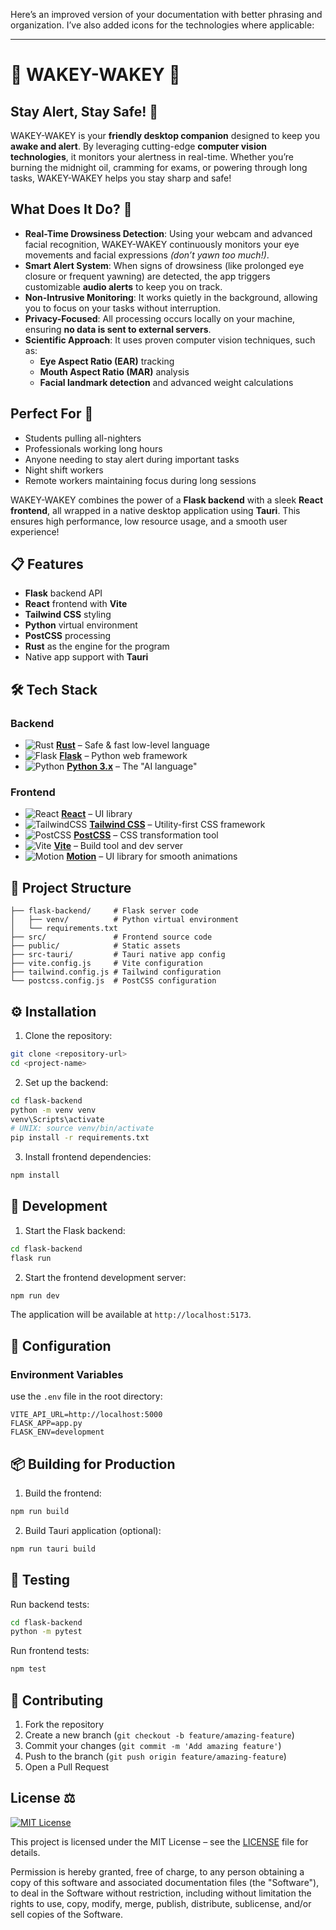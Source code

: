 Here’s an improved version of your documentation with better phrasing and organization. I’ve also added icons for the technologies where applicable:

---

# 🚨 **WAKEY-WAKEY** 🚨

## **Stay Alert, Stay Safe!** 👀

WAKEY-WAKEY is your **friendly desktop companion** designed to keep you **awake and alert**. By leveraging cutting-edge **computer vision technologies**, it monitors your alertness in real-time. Whether you’re burning the midnight oil, cramming for exams, or powering through long tasks, WAKEY-WAKEY helps you stay sharp and safe!

## **What Does It Do?** 🤔

- **Real-Time Drowsiness Detection**: Using your webcam and advanced facial recognition, WAKEY-WAKEY continuously monitors your eye movements and facial expressions *(don’t yawn too much!)*.
- **Smart Alert System**: When signs of drowsiness (like prolonged eye closure or frequent yawning) are detected, the app triggers customizable **audio alerts** to keep you on track.
- **Non-Intrusive Monitoring**: It works quietly in the background, allowing you to focus on your tasks without interruption.
- **Privacy-Focused**: All processing occurs locally on your machine, ensuring **no data is sent to external servers**.
- **Scientific Approach**: It uses proven computer vision techniques, such as:
  - **Eye Aspect Ratio (EAR)** tracking
  - **Mouth Aspect Ratio (MAR)** analysis
  - **Facial landmark detection** and advanced weight calculations

## **Perfect For** 🎯

- Students pulling all-nighters
- Professionals working long hours
- Anyone needing to stay alert during important tasks
- Night shift workers
- Remote workers maintaining focus during long sessions

WAKEY-WAKEY combines the power of a **Flask backend** with a sleek **React frontend**, all wrapped in a native desktop application using **Tauri**. This ensures high performance, low resource usage, and a smooth user experience!

## **📋 Features**

- **Flask** backend API
- **React** frontend with **Vite**
- **Tailwind CSS** styling
- **Python** virtual environment
- **PostCSS** processing
- **Rust** as the engine for the program
- Native app support with **Tauri**

## **🛠 Tech Stack**

### **Backend**  
- ![Rust](https://img.shields.io/badge/Rust-000000?style=flat&logo=rust&logoColor=white) **[Rust](https://www.rust-lang.org/learn)** – Safe & fast low-level language  
- ![Flask](https://img.shields.io/badge/Flask-000000?style=flat&logo=flask&logoColor=white) **[Flask](https://flask.palletsprojects.com/)** – Python web framework  
- ![Python](https://img.shields.io/badge/Python-3776AB?style=flat&logo=python&logoColor=white) **[Python 3.x](https://www.python.org/)** – The "AI language"  

### **Frontend**  
- ![React](https://img.shields.io/badge/React-61DAFB?style=flat&logo=react&logoColor=black) **[React](https://reactjs.org/)** – UI library  
- ![TailwindCSS](https://img.shields.io/badge/Tailwind%20CSS-38B2AC?style=flat&logo=tailwind-css&logoColor=white) **[Tailwind CSS](https://tailwindcss.com/)** – Utility-first CSS framework  
- ![PostCSS](https://img.shields.io/badge/PostCSS-DD3A0A?style=flat&logo=postcss&logoColor=white) **[PostCSS](https://postcss.org/)** – CSS transformation tool  
- ![Vite](https://img.shields.io/badge/Vite-4FC08D?style=flat&logo=vite&logoColor=white) **[Vite](https://vitejs.dev/)** – Build tool and dev server  
- ![Motion](https://img.shields.io/badge/Motion-FF0080?style=flat&logo=motion&logoColor=white) **[Motion](https://motion.dev)** – UI library for smooth animations  

## **📁 Project Structure**

```
├── flask-backend/     # Flask server code
│   ├── venv/          # Python virtual environment
│   └── requirements.txt
├── src/               # Frontend source code
├── public/            # Static assets
├── src-tauri/         # Tauri native app config
├── vite.config.js     # Vite configuration
├── tailwind.config.js # Tailwind configuration
└── postcss.config.js  # PostCSS configuration
```

## **⚙️ Installation**

1. Clone the repository:
```sh
git clone <repository-url>
cd <project-name>
```

2. Set up the backend:
```sh
cd flask-backend
python -m venv venv
venv\Scripts\activate
# UNIX: source venv/bin/activate  
pip install -r requirements.txt
```

3. Install frontend dependencies:
```sh
npm install
```

## **🚀 Development**

1. Start the Flask backend:
```sh
cd flask-backend
flask run
```

2. Start the frontend development server:
```sh
npm run dev
```

The application will be available at `http://localhost:5173`.

## **🔧 Configuration**

### **Environment Variables**

use the `.env` file in the root directory:

```env
VITE_API_URL=http://localhost:5000
FLASK_APP=app.py
FLASK_ENV=development
```

## **📦 Building for Production**

1. Build the frontend:
```sh
npm run build
```

2. Build Tauri application (optional):
```sh
npm run tauri build
```

## **🧪 Testing**

Run backend tests:
```sh
cd flask-backend
python -m pytest
```

Run frontend tests:
```sh
npm test
```

## **🤝 Contributing**

1. Fork the repository
2. Create a new branch (`git checkout -b feature/amazing-feature`)
3. Commit your changes (`git commit -m 'Add amazing feature'`)
4. Push to the branch (`git push origin feature/amazing-feature`)
5. Open a Pull Request

## **License** ⚖️

[![MIT License](https://img.shields.io/badge/License-MIT-blue.svg)](https://opensource.org/licenses/MIT)

This project is licensed under the MIT License – see the [LICENSE](LICENSE) file for details.

Permission is hereby granted, free of charge, to any person obtaining a copy of this software and associated documentation files (the "Software"), to deal in the Software without restriction, including without limitation the rights to use, copy, modify, merge, publish, distribute, sublicense, and/or sell copies of the Software.